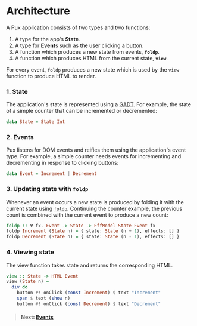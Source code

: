 # Architecture

A Pux application consists of two types and two functions:

1. A type for the app's **State**.
2. A type for **Event**s such as the user clicking a button.
3. A function which produces a new state from events, **`foldp`**.
4. A function which produces HTML from the current state, **`view`**.

For every event, `foldp` produces a new state which is used by the `view`
function to produce HTML to render.

### 1. State

The application's state is represented using a
[GADT](https://vimeo.com/12208838). For example, the state of a simple counter
that can be incremented or decremented:

```purescript
data State = State Int
```

### 2. Events

Pux listens for DOM events and reifies them using the application's event type.
For example, a simple counter needs events for incrementing and decrementing in
response to clicking buttons:

```purescript
data Event = Increment | Decrement
```

### 3. Updating state with `foldp`

Whenever an event occurs a new state is produced by folding it with the current
state using [`foldp`](/docs/events#Folding_over_the_past_with_foldp). Continuing
the counter example, the previous count is combined with the current event to
produce a new count:

```purescript
foldp :: ∀ fx. Event -> State -> EffModel State Event fx
foldp Increment (State n) = { state: State (n + 1), effects: [] }
foldp Decrement (State n) = { state: State (n - 1), effects: [] }
```

### 4. Viewing state

The view function takes state and returns the corresponding HTML.

```purescript
view :: State -> HTML Event
view (State n) =
  div do
    button #! onClick (const Increment) $ text "Increment"
    span $ text (show n)
    button #! onClick (const Decrement) $ text "Decrement"
```

> #### Next: [Events](/docs/events)
